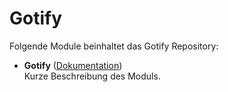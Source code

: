 # Gotify

Folgende Module beinhaltet das Gotify Repository:

- __Gotify__ ([Dokumentation](Gotify))  
	Kurze Beschreibung des Moduls.
